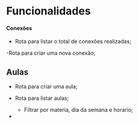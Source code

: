 # Funcionalidades 

#### Conexões

- Rota para listar o total de conexões realizadas;

-Rota para criar uma nova conexão;

## Aulas

- Rota para criar uma aula;
- Rota para listar aulas;
    - Filtrar por materia, dia da semana e horario;

-